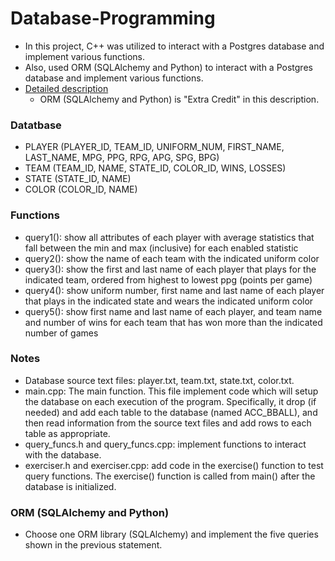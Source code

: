 # Database-Programming
- In this project, C++ was utilized to interact with a Postgres database and implement various functions.
- Also, used ORM (SQLAlchemy and Python) to interact with a Postgres database and implement various functions.
- [Detailed description](https://github.com/CaoRui0910/Database-Programming/blob/main/Database%20Programming.pdf)
  - ORM (SQLAlchemy and Python) is "Extra Credit" in this description.

### Datatbase
- PLAYER (PLAYER_ID, TEAM_ID, UNIFORM_NUM, FIRST_NAME, LAST_NAME, MPG, PPG, RPG, APG, SPG, BPG)
- TEAM (TEAM_ID, NAME, STATE_ID, COLOR_ID, WINS, LOSSES)
- STATE (STATE_ID, NAME)
- COLOR (COLOR_ID, NAME)

### Functions
- query1(): show all attributes of each player with average statistics that fall between the min and max (inclusive) for each enabled statistic
- query2(): show the name of each team with the indicated uniform color
- query3(): show the first and last name of each player that plays for the indicated team, ordered from highest to lowest ppg (points per game)
- query4(): show uniform number, first name and last name of each player that plays in the indicated state and wears the indicated uniform color
- query5(): show first name and last name of each player, and team name and number of wins for each team that has won more than the indicated number of games


### Notes
- Database source text files: player.txt, team.txt, state.txt, color.txt.
- main.cpp: The main function. This file implement code which will setup the database on each execution of the program. Specifically, it drop (if needed) and add each table to the database (named ACC_BBALL), and then read information from the source text files and add rows to each table as appropriate.
- query_funcs.h and query_funcs.cpp: implement functions to interact with the database.
- exerciser.h and exerciser.cpp: add code in the exercise() function to test query functions. The exercise() function is called from main() after the database is initialized.


### ORM (SQLAlchemy and Python)
- Choose one ORM library (SQLAlchemy) and implement the five queries shown in the previous statement.




